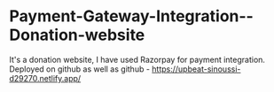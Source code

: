 # Payment-Gateway-Integration--Donation-website
It's a donation website, I have used Razorpay for payment integration.
Deployed on github as well as github -
https://upbeat-sinoussi-d29270.netlify.app/
